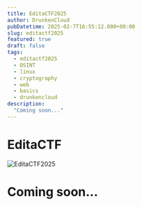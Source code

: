 ```yaml
---
title: EditaCTF2025
author: DrunkenCloud
pubDatetime: 2025-02-7T16:55:12.000+00:00
slug: editactf2025
featured: true
draft: false
tags:
  - editactf2025
  - OSINT
  - linux
  - cryptography
  - web
  - basics
  - drunkencloud
description:
  "Coming soon..."
---
```

# **EditaCTF**

![EditaCTF2025](https://hackmd.io/_uploads/ry2OKgqHp.png)



# Coming soon...